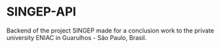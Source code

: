 # SINGEP-API
Backend of the project SINGEP made for a conclusion work to the private university ENIAC in Guarulhos - São Paulo, Brasil. 
